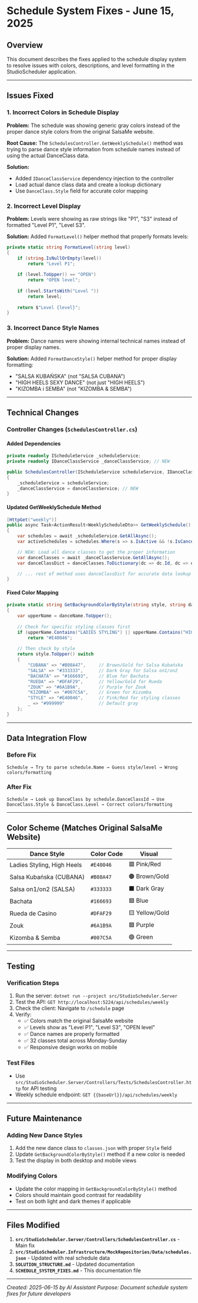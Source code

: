# Schedule System Fixes - June 15, 2025

## Overview
This document describes the fixes applied to the schedule display system to resolve issues with colors, descriptions, and level formatting in the StudioScheduler application.

---

## Issues Fixed

### 1. **Incorrect Colors in Schedule Display**
**Problem:** The schedule was showing generic gray colors instead of the proper dance style colors from the original SalsaMe website.

**Root Cause:** The `SchedulesController.GetWeeklySchedule()` method was trying to parse dance style information from schedule names instead of using the actual DanceClass data.

**Solution:** 
- Added `IDanceClassService` dependency injection to the controller
- Load actual dance class data and create a lookup dictionary
- Use `DanceClass.Style` field for accurate color mapping

### 2. **Incorrect Level Display**
**Problem:** Levels were showing as raw strings like "P1", "S3" instead of formatted "Level P1", "Level S3".

**Solution:** Added `FormatLevel()` helper method that properly formats levels:
```csharp
private static string FormatLevel(string level)
{
    if (string.IsNullOrEmpty(level))
        return "Level P1";
        
    if (level.ToUpper() == "OPEN")
        return "OPEN level";
        
    if (level.StartsWith("Level "))
        return level;
        
    return $"Level {level}";
}
```

### 3. **Incorrect Dance Style Names**
**Problem:** Dance names were showing internal technical names instead of proper display names.

**Solution:** Added `FormatDanceStyle()` helper method for proper display formatting:
- "SALSA KUBAŃSKA" (not "SALSA CUBANA")
- "HIGH HEELS SEXY DANCE" (not just "HIGH HEELS")
- "KIZOMBA i SEMBA" (not "KIZOMBA & SEMBA")

---

## Technical Changes

### Controller Changes (`SchedulesController.cs`)

#### Added Dependencies
```csharp
private readonly IScheduleService _scheduleService;
private readonly IDanceClassService _danceClassService; // NEW

public SchedulesController(IScheduleService scheduleService, IDanceClassService danceClassService)
{
    _scheduleService = scheduleService;
    _danceClassService = danceClassService; // NEW
}
```

#### Updated GetWeeklySchedule Method
```csharp
[HttpGet("weekly")]
public async Task<ActionResult<WeeklyScheduleDto>> GetWeeklySchedule()
{
    var schedules = await _scheduleService.GetAllAsync();
    var activeSchedules = schedules.Where(s => s.IsActive && !s.IsCancelled).ToList();

    // NEW: Load all dance classes to get the proper information
    var danceClasses = await _danceClassService.GetAllAsync();
    var danceClassDict = danceClasses.ToDictionary(dc => dc.Id, dc => dc);

    // ... rest of method uses danceClassDict for accurate data lookup
}
```

#### Fixed Color Mapping
```csharp
private static string GetBackgroundColorByStyle(string style, string danceName)
{
    var upperName = danceName.ToUpper();
    
    // Check for specific styling classes first
    if (upperName.Contains("LADIES STYLING") || upperName.Contains("HIGH HEELS"))
        return "#E40046";
        
    // Then check by style
    return style.ToUpper() switch
    {
        "CUBANA" => "#B08A47",     // Brown/Gold for Salsa Kubańska
        "SALSA" => "#333333",      // Dark Gray for Salsa on1/on2
        "BACHATA" => "#166693",    // Blue for Bachata
        "RUEDA" => "#DFAF29",      // Yellow/Gold for Rueda
        "ZOUK" => "#6A1B9A",       // Purple for Zouk
        "KIZOMBA" => "#007C5A",    // Green for Kizomba
        "STYLE" => "#E40046",      // Pink/Red for styling classes
        _ => "#999999"             // Default gray
    };
}
```

---

## Data Integration Flow

### Before Fix
```
Schedule → Try to parse schedule.Name → Guess style/level → Wrong colors/formatting
```

### After Fix
```
Schedule → Look up DanceClass by schedule.DanceClassId → Use DanceClass.Style & DanceClass.Level → Correct colors/formatting
```

---

## Color Scheme (Matches Original SalsaMe Website)

| Dance Style | Color Code | Visual |
|-------------|------------|--------|
| Ladies Styling, High Heels | `#E40046` | 🟥 Pink/Red |
| Salsa Kubańska (CUBANA) | `#B08A47` | 🟤 Brown/Gold |
| Salsa on1/on2 (SALSA) | `#333333` | ⬛ Dark Gray |
| Bachata | `#166693` | 🟦 Blue |
| Rueda de Casino | `#DFAF29` | 🟨 Yellow/Gold |
| Zouk | `#6A1B9A` | 🟪 Purple |
| Kizomba & Semba | `#007C5A` | 🟢 Green |

---

## Testing

### Verification Steps
1. Run the server: `dotnet run --project src/StudioScheduler.Server`
2. Test the API: `GET http://localhost:5224/api/schedules/weekly`
3. Check the client: Navigate to `/schedule` page
4. Verify:
   - ✅ Colors match the original SalsaMe website
   - ✅ Levels show as "Level P1", "Level S3", "OPEN level"
   - ✅ Dance names are properly formatted
   - ✅ 32 classes total across Monday-Sunday
   - ✅ Responsive design works on mobile

### Test Files
- Use `src/StudioScheduler.Server/Controllers/Tests/SchedulesController.http` for API testing
- Weekly schedule endpoint: `GET {{baseUrl}}/api/schedules/weekly`

---

## Future Maintenance

### Adding New Dance Styles
1. Add the new dance class to `classes.json` with proper `Style` field
2. Update `GetBackgroundColorByStyle()` method if a new color is needed
3. Test the display in both desktop and mobile views

### Modifying Colors
- Update the color mapping in `GetBackgroundColorByStyle()` method
- Colors should maintain good contrast for readability
- Test on both light and dark themes if applicable

---

## Files Modified

1. **`src/StudioScheduler.Server/Controllers/SchedulesController.cs`** - Main fix
2. **`src/StudioScheduler.Infrastructure/MockRepositories/Data/schedules.json`** - Updated with real schedule data
3. **`SOLUTION_STRUCTURE.md`** - Updated documentation
4. **`SCHEDULE_SYSTEM_FIXES.md`** - This documentation file

---

*Created: 2025-06-15 by AI Assistant*
*Purpose: Document schedule system fixes for future developers*

